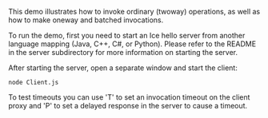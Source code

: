 This demo illustrates how to invoke ordinary (twoway) operations, as
well as how to make oneway and batched invocations.

To run the demo, first you need to start an Ice hello server from
another language mapping (Java, C++, C#, or Python). Please refer to
the README in the server subdirectory for more information on starting
the server.

After starting the server, open a separate window and start the
client:

```
node Client.js
```

To test timeouts you can use 'T' to set an invocation timeout on the client
proxy and 'P' to set a delayed response in the server to cause a timeout.
